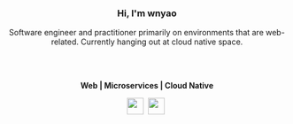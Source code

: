 <div align="center">
   <h3>Hi, I'm wnyao </h3>
</div>

<div align="center">
  <p>
    Software engineer and practitioner primarily on environments that are web-related. Currently hanging out at cloud native space. 
  </p>
</div>

<br/>
<br/>
 
<p align="center">
  <b> Web | Microservices | Cloud Native </b>
</p>

<p align="center">
  <a href="https://www.linkedin.com/in/wenyaok/"><img height="30" src="https://www.sc-cg.org/wp-content/uploads/2018/09/LinkedIn_Icon.png"></a>&nbsp;
   <a href="https://www.behance.net/wnyao"><img height="30" src="https://icons.iconarchive.com/icons/danleech/simple/512/behance-icon.png"></a>&nbsp;
</p>

<br />

